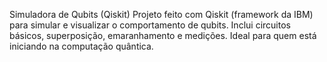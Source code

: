 Simuladora de Qubits (Qiskit)
Projeto feito com Qiskit (framework da IBM) para simular e visualizar o comportamento de qubits. 
Inclui circuitos básicos, superposição, emaranhamento e medições. 
Ideal para quem está iniciando na computação quântica.
